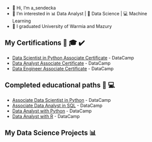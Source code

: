 * 👋 Hi, I’m a_sendecka
* 👀 I’m interested in 📊 Data Analyst | 📝 Data Science | 💻 Machine Learning
* 🌱 I graduated University of Warmia and Mazury 


## My Certifications 📜 🎓 ✔️
* [Data Scientist in Python Associate Certificate](https://github.com/sendecka/My-Certifications/blob/main/certifications/DSA0010694514510.png) - DataCamp
* [Data Analyst Associate Certificate](https://github.com/sendecka/My-Certifications/blob/main/certifications/DAA0018200186982.png) - DataCamp
* [Data Engineer Associate Certificate](https://github.com/sendecka/My-Certifications/blob/main/certifications/DEA0019330320173.png) - DataCamp

## Completed educational paths 📝 💻 
* [Associate Data Scientist in Python](https://github.com/sendecka/My-Certifications/blob/main/certifications/certificate%20(1).png) - DataCamp
* [Associate Data Analyst in SQL](https://github.com/sendecka/My-Certifications/blob/main/certifications/certificateSQL.png) - DataCamp
* [Data Analyst with Python](https://github.com/sendecka/My-Certifications/blob/main/certifications/certificateDAWP.png) - DataCamp
* [Data Analyst with R](https://github.com/sendecka/My-Certifications/blob/main/certifications/certificateDSWR.png) - DataCamp

## My Data Science Projects 📊

<!--
**sendecka/sendecka** is a ✨ _special_ ✨ repository because its `README.md` (this file) appears on your GitHub profile.

Here are some ideas to get you started:

- 🔭 I’m currently working on ...
- 🌱 I’m currently learning ...
- 👯 I’m looking to collaborate on ...
- 🤔 I’m looking for help with ...
- 💬 Ask me about ...
- 📫 How to reach me: ...
- 😄 Pronouns: ...
- ⚡ Fun fact: ...
-->
